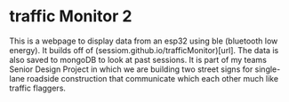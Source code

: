 # traffic Monitor 2
This is a webpage to display data from an esp32 using ble (bluetooth low energy). 
It builds off of (sessiom.github.io/trafficMonitor)[url].
The data is also saved to mongoDB to look at past sessions. 
It is part of my teams Senior Design Project in which we are building two street signs for 
single-lane roadside construction that communicate which each other much like traffic flaggers.
